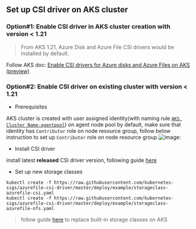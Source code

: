 ## Set up CSI driver on AKS cluster

### Option#1: Enable CSI driver in AKS cluster creation with version < 1.21
> From AKS 1.21, Azure Disk and Azure File CSI drivers would be installed by default.
> 
Follow AKS doc: [Enable CSI drivers for Azure disks and Azure Files on AKS (preview)](https://docs.microsoft.com/en-us/azure/aks/csi-storage-drivers) 

### Option#2: Enable CSI driver on existing cluster with version < 1.21
 - Prerequisites

AKS cluster is created with user assigned identity(with naming rule [`AKS Cluster Name-agentpool`](https://docs.microsoft.com/en-us/azure/aks/use-managed-identity#summary-of-managed-identities)) on agent node pool by default, make sure that identity has `Contributor` role on node resource group, follow below instruction to set up `Contributor` role on node resource group
![image](https://user-images.githubusercontent.com/4178417/120978367-f68f0a00-c7a6-11eb-8e87-89247d1ddc0b.png):


 - Install CSI driver

install latest **released** CSI driver version, following guide [here](./install-azurefile-csi-driver.md)

 - Set up new storage classes
```console
kubectl create -f https://raw.githubusercontent.com/kubernetes-sigs/azurefile-csi-driver/master/deploy/example/storageclass-azurefile-csi.yaml
kubectl create -f https://raw.githubusercontent.com/kubernetes-sigs/azurefile-csi-driver/master/deploy/example/storageclass-azurefile-nfs.yaml
```
 > follow guide [here](https://github.com/Azure/AKS/issues/118#issuecomment-708257760) to replace built-in storage classes on AKS
